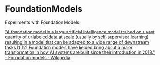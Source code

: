 # FoundationModels
Experiments with Foundation Models.

["A foundation model is a large artificial intelligence model trained on a vast quantity of unlabeled data at scale (usually by self-supervised learning) resulting in a model that can be adapted to a wide range of downstream tasks.[1][2] Foundation models have helped bring about a major transformation in how AI systems are built since their introduction in 2018." - Foundation models - Wikipedia](https://en.wikipedia.org/wiki/Foundation_models)
